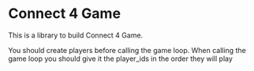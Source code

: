 # Connect 4 Game

This is a library to build Connect 4 Game.

You should create players before calling the game loop.
When calling the game loop you should give it the player_ids in the order they will play

